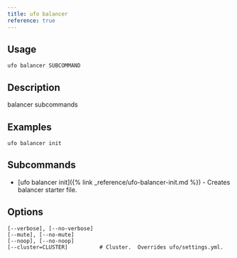```yaml
---
title: ufo balancer
reference: true
---
```


## Usage

    ufo balancer SUBCOMMAND

## Description

balancer subcommands

## Examples

    ufo balancer init

## Subcommands

* [ufo balancer init]({% link _reference/ufo-balancer-init.md %}) - Creates balancer starter file.

## Options

```
[--verbose], [--no-verbose]  
[--mute], [--no-mute]        
[--noop], [--no-noop]        
[--cluster=CLUSTER]          # Cluster.  Overrides ufo/settings.yml.
```

